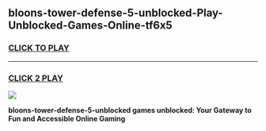 
## bloons-tower-defense-5-unblocked-Play-Unblocked-Games-Online-tf6x5
<h3>
<a href="https://premium76.site?title=bloons-tower-defense-5-unblocked&ref=25A">CLICK TO PLAY</a></h3>
<hr>

<h3>
<a href="https://premium76.site?title=bloons-tower-defense-5-unblocked&ref=25A">CLICK 2 PLAY</a>
  
</h3>

<a href="https://premium76.site?title=bloons-tower-defense-5-unblocked&ref=25A"><img src="https://clearcache.store/games.png"></a>


**bloons-tower-defense-5-unblocked games unblocked: Your Gateway to Fun and Accessible Online Gaming**

